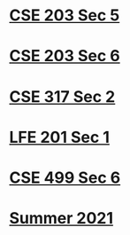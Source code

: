 # [CSE 203 Sec 5](https://mohammadmotiurrahman.github.io/autumn2021/cse203_5)
# [CSE 203 Sec 6](https://mohammadmotiurrahman.github.io/autumn2021/cse203_6)
# [CSE 317 Sec 2](https://mohammadmotiurrahman.github.io/autumn2021/cse317_2)
# [LFE 201 Sec 1](https://mohammadmotiurrahman.github.io/autumn2021/lfe_201)
# [CSE 499 Sec 6](https://mohammadmotiurrahman.github.io/cse_499)
# [Summer 2021](https://mohammadmotiurrahman.github.io/summer2021)
